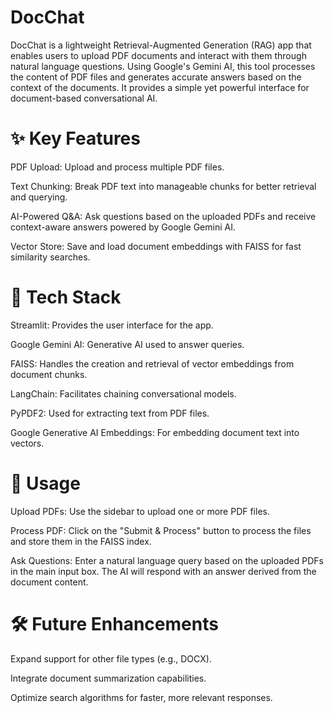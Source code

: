 # DocChat
DocChat is a lightweight Retrieval-Augmented Generation (RAG) app that enables users to upload PDF documents and interact with them through natural language questions. Using Google's Gemini AI, this tool processes the content of PDF files and generates accurate answers based on the context of the documents. It provides a simple yet powerful interface for document-based conversational AI.

# ✨ Key Features
PDF Upload: Upload and process multiple PDF files.

Text Chunking: Break PDF text into manageable chunks for better retrieval and querying.

AI-Powered Q&A: Ask questions based on the uploaded PDFs and receive context-aware answers powered by Google Gemini AI.

Vector Store: Save and load document embeddings with FAISS for fast similarity searches.

# 🔧 Tech Stack
Streamlit: Provides the user interface for the app.

Google Gemini AI: Generative AI used to answer queries.

FAISS: Handles the creation and retrieval of vector embeddings from document chunks.

LangChain: Facilitates chaining conversational models.

PyPDF2: Used for extracting text from PDF files.

Google Generative AI Embeddings: For embedding document text into vectors.

# 🚀 Usage
Upload PDFs: Use the sidebar to upload one or more PDF files.

Process PDF: Click on the "Submit & Process" button to process the files and store them in the FAISS index.

Ask Questions: Enter a natural language query based on the uploaded PDFs in the main input box. The AI will respond with an answer derived from the document content.

# 🛠️ Future Enhancements
Expand support for other file types (e.g., DOCX).

Integrate document summarization capabilities.

Optimize search algorithms for faster, more relevant responses.


